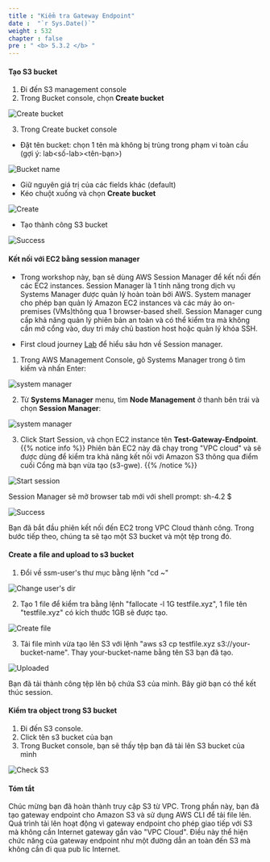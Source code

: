```yaml
---
title : "Kiểm tra Gateway Endpoint"
date :  "`r Sys.Date()`" 
weight : 532
chapter : false
pre : " <b> 5.3.2 </b> "
---
```


#### Tạo S3 bucket

1. Đi đến S3 management console
2. Trong Bucket console, chọn **Create bucket**

![Create bucket](/images/5-Workshop/5.3-S3-vpc/create-bucket.png)

3. Trong Create bucket console
+ Đặt tên bucket: chọn 1 tên mà không bị trùng trong phạm vi toàn cầu (gợi ý: lab\<số-lab\>\<tên-bạn\>)

![Bucket name](/images/5-Workshop/5.3-S3-vpc/bucket-name.png)


+ Giữ nguyên giá trị của các fields khác (default)
+ Kéo chuột xuống và chọn **Create bucket**

![Create](/images/5-Workshop/5.3-S3-vpc/create-button.png)    

+ Tạo thành công S3 bucket

![Success](/images/5-Workshop/5.3-S3-vpc/bucket-success.png)

#### Kết nối với EC2 bằng session manager

+ Trong workshop này, bạn sẽ dùng AWS Session Manager để kết nối đến các EC2 instances. Session Manager là 1 tính năng trong dịch vụ Systems Manager được quản lý hoàn toàn bởi AWS. System manager cho phép bạn quản lý Amazon EC2 instances và các máy ảo on-premises (VMs)thông qua 1 browser-based shell. Session Manager cung cấp khả năng quản lý phiên bản an toàn và có thể kiểm tra mà không cần mở cổng vào, duy trì máy chủ bastion host hoặc quản lý khóa SSH.

+ First cloud journey [Lab](https://000058.awsstudygroup.com/1-introduce/) để hiểu sâu hơn về Session manager.

1. Trong AWS Management Console, gõ Systems Manager trong ô tìm kiếm và nhấn Enter:

![system manager](/images/5-Workshop/5.3-S3-vpc/sm.png)

2. Từ **Systems Manager** menu, tìm **Node Management** ở thanh bên trái và chọn **Session Manager**:

![system manager](/images/5-Workshop/5.3-S3-vpc/sm1.png)

3. Click Start Session, và chọn EC2 instance tên **Test-Gateway-Endpoint**. 
{{% notice info %}}
Phiên bản EC2 này đã chạy trong "VPC cloud" và sẽ được dùng để kiểm tra khả năng kết nối với Amazon S3 thông qua điểm cuối Cổng mà bạn vừa tạo (s3-gwe). {{% /notice %}}

![Start session](/images/5-Workshop/5.3-S3-vpc/start-session.png)

Session Manager sẽ mở browser tab mới với shell prompt: sh-4.2 $

![Success](/images/5-Workshop/5.3-S3-vpc/start-session-success.png)

Bạn đã bắt đầu phiên kết nối đến EC2 trong VPC Cloud thành công. Trong bước tiếp theo, chúng ta sẽ tạo một  S3 bucket và một tệp trong đó.
#### Create a file and upload to s3 bucket

1. Đổi về ssm-user's thư mục bằng lệnh "cd ~" 

![Change user's dir](/images/5-Workshop/5.3-S3-vpc/cli1.png)

2. Tạo 1 file để kiểm tra bằng lệnh "fallocate -l 1G testfile.xyz", 1 file tên "testfile.xyz" có kích thước 1GB sẽ được tạo.

![Create file](/images/5-Workshop/5.3-S3-vpc/cli-file.png)

3. Tải file mình vừa tạo lên S3 với lệnh "aws s3 cp testfile.xyz s3://your-bucket-name". Thay your-bucket-name bằng tên S3 bạn đã tạo.

![Uploaded](/images/5-Workshop/5.3-S3-vpc/uploaded.png)

Bạn đã tải thành công tệp lên bộ chứa S3 của mình. Bây giờ bạn có thể kết thúc session.

#### Kiểm tra object trong S3 bucket

1. Đi đến S3 console.  
2. Click tên s3 bucket của bạn
3. Trong Bucket console, bạn sẽ thấy tệp bạn đã tải lên S3 bucket của mình

![Check S3](/images/5-Workshop/5.3-S3-vpc/check-s3-bucket.png)

#### Tóm tắt

Chúc mừng bạn đã hoàn thành truy cập S3 từ VPC. Trong phần này, bạn đã tạo gateway endpoint cho Amazon S3 và sử dụng AWS CLI để tải file lên. Quá trình tải lên hoạt động vì gateway endpoint cho phép giao tiếp với S3 mà không cần Internet gateway gắn vào "VPC Cloud". Điều này thể hiện chức năng của gateway endpoint như một đường dẫn an toàn đến S3 mà không cần đi qua pub    lic Internet.